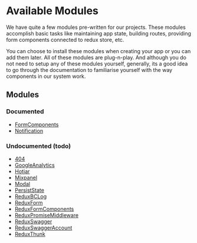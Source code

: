 # Available Modules

We have quite a few modules pre-written for our projects. These modules accomplish basic tasks like maintaining app state, building routes, providing form components connected to redux store, etc.

You can choose to install these modules when creating your app or you can add them later. All of these modules are plug-n-play.
And although you do not need to setup any of these modules yourself, generally, its a good idea to go through the documentation to familiarise yourself with the way components in our system work.

## Modules

### Documented

- [FormComponents](/components/index.md)
- [Notification](notification.md)

### Undocumented (todo)

- [404](404.md)
- [GoogleAnalytics](googleanalytics.md)
- [Hotjar](hotjar.md)
- [Mixpanel](mixpanel.md)
- [Modal](modal.md)
- [PersistState](persiststate.md)
- [ReduxBCLog](reduxbclog.md)
- [ReduxForm](reduxform.md)
- [ReduxFormComponents](reduxformcomponents.md)
- [ReduxPromiseMiddleware](reduxpromisemiddleware.md)
- [ReduxSwagger](reduxswagger.md)
- [ReduxSwaggerAccount](reduxswaggeraccount.md)
- [ReduxThunk](reduxthunk.md)
